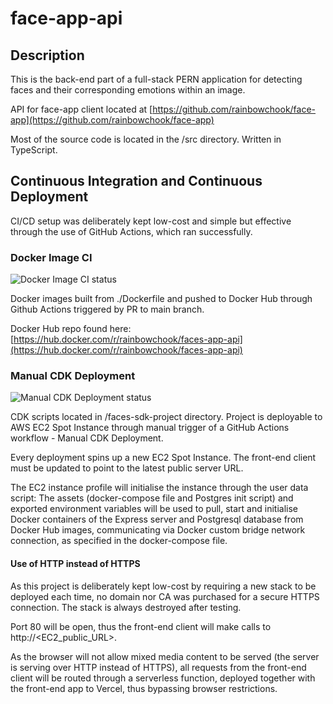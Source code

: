 # face-app-api

## Description
This is the back-end part of a full-stack PERN application for detecting faces and their corresponding emotions within an image.  

API for face-app client located at [https://github.com/rainbowchook/face-app](https://github.com/rainbowchook/face-app)

Most of the source code is located in the /src directory.  Written in TypeScript.

## Continuous Integration and Continuous Deployment

CI/CD setup was deliberately kept low-cost and simple but effective through the use of GitHub Actions, which ran successfully.  

### Docker Image CI
![Docker Image CI status](https://github.com/rainbowchook/face-app-api/actions/workflows/docker-image.yml/badge.svg)

Docker images built from ./Dockerfile and pushed to Docker Hub through Github Actions triggered by PR to main branch.

Docker Hub repo found here: [https://hub.docker.com/r/rainbowchook/faces-app-api](https://hub.docker.com/r/rainbowchook/faces-app-api)

### Manual CDK Deployment
![Manual CDK Deployment status](https://github.com/rainbowchook/face-app-api/actions/workflows/aws-cdk-ec2.yml/badge.svg)

CDK scripts located in /faces-sdk-project directory.  Project is deployable to AWS EC2 Spot Instance through manual trigger of a GitHub Actions workflow - Manual CDK Deployment. 

Every deployment spins up a new EC2 Spot Instance.  The front-end client must be updated to point to the latest public server URL.  

The EC2 instance profile will initialise the instance through the user data script: The assets (docker-compose file and Postgres init script) and exported environment variables will be used to pull, start and initialise Docker containers of the Express server and Postgresql database from Docker Hub images, communicating via Docker custom bridge network connection, as specified in the docker-compose file.  

#### Use of HTTP instead of HTTPS
As this project is deliberately kept low-cost by requiring a new stack to be deployed each time, no domain nor CA was purchased for a secure HTTPS connection.  The stack is always destroyed after testing.

Port 80 will be open, thus the front-end client will make calls to http://<EC2_public_URL>.

As the browser will not allow mixed media content to be served (the server is serving over HTTP instead of HTTPS), all requests from the front-end client will be routed through a serverless function, deployed together with the front-end app to Vercel, thus bypassing browser restrictions.







